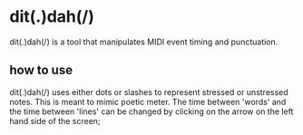 # dit(.)dah(/)

dit(.)dah(/) is a tool that manipulates MIDI event timing and punctuation. 

## how to use

dit(.)dah(/) uses either dots or slashes to represent stressed or unstressed notes. This is meant to mimic poetic meter. The time between 'words' and the time between 'lines' can be changed by clicking on the arrow on the left hand side of the screen;
